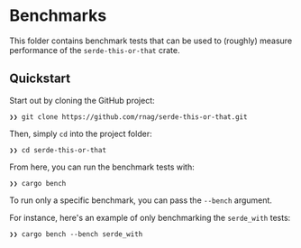 # Benchmarks

This folder contains benchmark tests that can be used to
(roughly) measure performance of the `serde-this-or-that` crate.

## Quickstart

Start out by cloning the GitHub project:

```shell
❯❯ git clone https://github.com/rnag/serde-this-or-that.git
```

Then, simply `cd` into the project folder:

```shell
❯❯ cd serde-this-or-that
```

From here, you can run the benchmark tests with:

```shell
❯❯ cargo bench
```

To run only a specific benchmark, you can pass the `--bench` argument.

For instance, here's an example of only benchmarking the `serde_with` tests:

```shell
❯❯ cargo bench --bench serde_with
```
